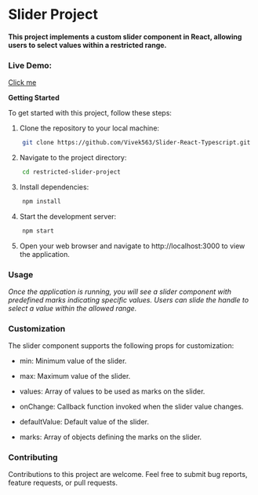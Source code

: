 # Slider Project
#### This project implements a custom slider component in React, allowing users to select values within a restricted range.

### Live Demo: 
[Click me](https://https://slider-react-typescript.vercel.app/)



**Getting Started**

To get started with this project, follow these steps:

1. Clone the repository to your local machine:

```bash
    git clone https://github.com/Vivek563/Slider-React-Typescript.git
```

2. Navigate to the project directory:

```bash
    cd restricted-slider-project
```

3. Install dependencies:

```bash
    npm install
```
4. Start the development server:

```bash
    npm start
```

5. Open your web browser and navigate to http://localhost:3000 to view the application.

### Usage

*Once the application is running, you will see a slider component with predefined marks indicating specific values. Users can slide the handle to select a value within the allowed range.*

### Customization

The slider component supports the following props for customization:


- min: Minimum value of the slider.

- max: Maximum value of the slider.

- values: Array of values to be used as marks on the slider.

- onChange: Callback function invoked when the slider value changes.

- defaultValue: Default value of the slider.

- marks: Array of objects defining the marks on the slider.


### Contributing
Contributions to this project are welcome. Feel free to submit bug reports, feature requests, or pull requests.



